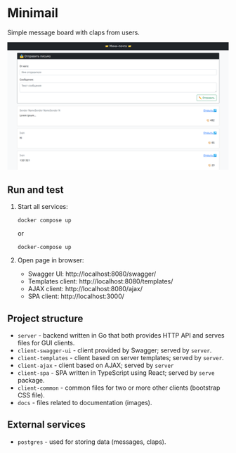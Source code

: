 # Minimail

Simple message board with claps from users.

![Screenshot](docs/screenshot.png)

## Run and test

1. Start all services:

    ```shell
    docker compose up
    ```

    or

    ```shell
    docker-compose up
    ```

2. Open page in browser:
   - Swagger UI: http://localhost:8080/swagger/
   - Templates client: http://localhost:8080/templates/
   - AJAX client: http://localhost:8080/ajax/
   - SPA client: http://localhost:3000/

## Project structure

- `server` - backend written in Go that both provides HTTP API and serves files for GUI clients.
- `client-swagger-ui` - client provided by Swagger; served by `server`.
- `client-templates` - client based on server templates; served by `server`.
- `client-ajax` - client based on AJAX; served by `server`
- `client-spa` - SPA written in TypeScript using React; served by `serve` package.
- `client-common` - common files for two or more other clients (bootstrap CSS file).
- `docs` - files related to documentation (images).

## External services

- `postgres` - used for storing data (messages, claps).
